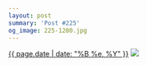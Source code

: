 ```yaml
---
layout: post
summary: 'Post #225'
og_image: 225-1280.jpg
---
```


<p>
  <time><a href="/225">{{ page.date | date: "%B %e, %Y" }}</a></time>
  <a href="/225"><img src="{{ site.assets_url }}/225-640.jpg" srcset="{{ site.assets_url }}/225-1280.jpg 1280w, {{ site.assets_url }}/225-960.jpg 960w, {{ site.assets_url }}/225-640.jpg 640w, {{ site.assets_url }}/225-320.jpg 320w" sizes="(min-width: 700px) 50vw, calc(100vw - 2rem)" /></a>
</p>
